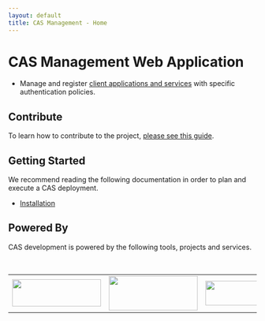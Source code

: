 ```yaml
---
layout: default
title: CAS Management - Home
---
```


# CAS Management Web Application

* Manage and register [client applications and services](installation/Service-Management.html) with specific authentication policies.

## Contribute

To learn how to contribute to the project, [please see this guide](/cas/developer/Contributor-Guidelines.html).

## Getting Started

We recommend reading the following documentation in order to plan and execute a CAS deployment.

* [Installation](installation/Installing-ServicesMgmt-Webapp.html)

## Powered By

CAS development is powered by the following tools, projects and services.

<table width="100%" style="overflow:hidden">
  <tr>
    <td><a href="https://travis-ci.org"><img src="https://travis-ci.com/images/logos/TravisCI-Full-Color.png" width="180" height="55"></a></td>
    <td><a href="https://www.jetbrains.com/idea/"><img src="https://user-images.githubusercontent.com/1205228/31548576-1ac3d688-b038-11e7-9565-ffd89501872e.png" width="180" height="70"></a></td>
    <td><a href="https://www.eclipse.org"><img width="180" height="50" src="https://user-images.githubusercontent.com/1205228/32225495-ac7b1e94-be5a-11e7-8f83-5c7399398fb8.png"></a></td>
    <td><a href="http://projects.spring.io/spring-boot/"><img width="180" height="50" src="https://user-images.githubusercontent.com/1205228/32322526-0b58ac44-bfda-11e7-822e-ad763eb80faf.png"></a></td>
  </tr>
</table>
